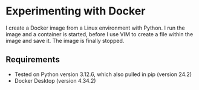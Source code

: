 # Experimenting with Docker

I create a Docker image from a Linux environment with Python. I run the image and a container is started, before I use VIM to create a file within the image and save it. The image is finally stopped.

## Requirements

- Tested on Python version 3.12.6, which also pulled in pip (version 24.2)
- Docker Desktop (version 4.34.2)
